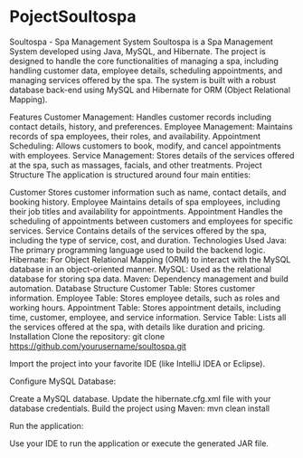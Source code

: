 # PojectSoultospa
Soultospa - Spa Management System
Soultospa is a Spa Management System developed using Java, MySQL, and Hibernate. The project is designed to handle the core functionalities of managing a spa, including handling customer data, employee details, scheduling appointments, and managing services offered by the spa. The system is built with a robust database back-end using MySQL and Hibernate for ORM (Object Relational Mapping).

Features
Customer Management: Handles customer records including contact details, history, and preferences.
Employee Management: Maintains records of spa employees, their roles, and availability.
Appointment Scheduling: Allows customers to book, modify, and cancel appointments with employees.
Service Management: Stores details of the services offered at the spa, such as massages, facials, and other treatments.
Project Structure
The application is structured around four main entities:

Customer
Stores customer information such as name, contact details, and booking history.
Employee
Maintains details of spa employees, including their job titles and availability for appointments.
Appointment
Handles the scheduling of appointments between customers and employees for specific services.
Service
Contains details of the services offered by the spa, including the type of service, cost, and duration.
Technologies Used
Java: The primary programming language used to build the backend logic.
Hibernate: For Object Relational Mapping (ORM) to interact with the MySQL database in an object-oriented manner.
MySQL: Used as the relational database for storing spa data.
Maven: Dependency management and build automation.
Database Structure
Customer Table: Stores customer information.
Employee Table: Stores employee details, such as roles and working hours.
Appointment Table: Stores appointment details, including time, customer, employee, and service information.
Service Table: Lists all the services offered at the spa, with details like duration and pricing.
Installation
Clone the repository:
git clone https://github.com/yourusername/soultospa.git

Import the project into your favorite IDE (like IntelliJ IDEA or Eclipse).

Configure MySQL Database:

Create a MySQL database.
Update the hibernate.cfg.xml file with your database credentials.
Build the project using Maven: mvn clean install

Run the application:

Use your IDE to run the application or execute the generated JAR file.
